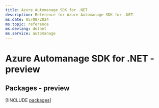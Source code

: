 ```yaml
---
title: Azure Automanage SDK for .NET
description: Reference for Azure Automanage SDK for .NET
ms.date: 05/08/2024
ms.topic: reference
ms.devlang: dotnet
ms.service: automanage
---
```

# Azure Automanage SDK for .NET - preview
## Packages - preview
[!INCLUDE [packages](automanage-index.md)]